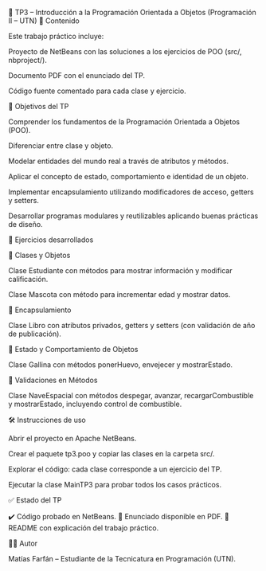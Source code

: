📘 TP3 – Introducción a la Programación Orientada a Objetos (Programación II – UTN)
📂 Contenido

Este trabajo práctico incluye:

Proyecto de NetBeans con las soluciones a los ejercicios de POO (src/, nbproject/).

Documento PDF con el enunciado del TP.

Código fuente comentado para cada clase y ejercicio.

🎯 Objetivos del TP

Comprender los fundamentos de la Programación Orientada a Objetos (POO).

Diferenciar entre clase y objeto.

Modelar entidades del mundo real a través de atributos y métodos.

Aplicar el concepto de estado, comportamiento e identidad de un objeto.

Implementar encapsulamiento utilizando modificadores de acceso, getters y setters.

Desarrollar programas modulares y reutilizables aplicando buenas prácticas de diseño.

📝 Ejercicios desarrollados

🔹 Clases y Objetos

Clase Estudiante con métodos para mostrar información y modificar calificación.

Clase Mascota con método para incrementar edad y mostrar datos.

🔹 Encapsulamiento

Clase Libro con atributos privados, getters y setters (con validación de año de publicación).

🔹 Estado y Comportamiento de Objetos

Clase Gallina con métodos ponerHuevo, envejecer y mostrarEstado.

🔹 Validaciones en Métodos

Clase NaveEspacial con métodos despegar, avanzar, recargarCombustible y mostrarEstado, incluyendo control de combustible.

🛠️ Instrucciones de uso

Abrir el proyecto en Apache NetBeans.

Crear el paquete tp3.poo y copiar las clases en la carpeta src/.

Explorar el código: cada clase corresponde a un ejercicio del TP.

Ejecutar la clase MainTP3 para probar todos los casos prácticos.

✅ Estado del TP

✔️ Código probado en NetBeans.
📄 Enunciado disponible en PDF.
📌 README con explicación del trabajo práctico.

🧑‍💻 Autor

Matías Farfán – Estudiante de la Tecnicatura en Programación (UTN).